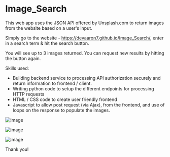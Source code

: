 # Image_Search
 
This web app uses the JSON API offered by Unsplash.com to return images from the website based on a user's input.

Simply go to the website - https://devaaron7.github.io/Image_Search/, enter in a search term & hit the search button.

You will see up to 3 images returned. You can request new results by hitting the button again.

Skills used:
- Building backend service to processing API authorization securely and return information to frontend / client.
- Writing python code to setup the different endpoints for processing HTTP requests
- HTML / CSS code to create user friendly frontend
- Javascript to allow post request (via Ajax), from the frontend, and use of loops on the response to populate the images.

![image](https://user-images.githubusercontent.com/65022882/174693453-1d825d21-b9cb-43d9-a989-ecb73380829f.png)

![image](https://user-images.githubusercontent.com/65022882/174692516-06226c60-3eac-4c6d-a58e-47b6685d4c17.png)

![image](https://user-images.githubusercontent.com/65022882/174693677-475a2965-709e-4636-bb64-3bbf9f4ab6ba.png)




Thank you!
